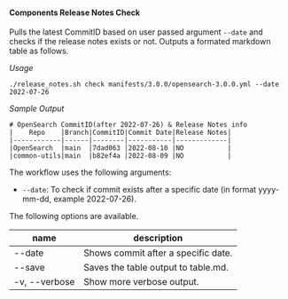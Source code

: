 #### Components Release Notes Check 

Pulls the latest CommitID based on user passed argument `--date` and checks if the release notes exists or not. Outputs a formated markdown table as follows.

*Usage*
```
./release_notes.sh check manifests/3.0.0/opensearch-3.0.0.yml --date 2022-07-26
```

*Sample Output*
```
# OpenSearch CommitID(after 2022-07-26) & Release Notes info
|    Repo    |Branch|CommitID|Commit Date|Release Notes|
|------------|------|--------|-----------|-------------|
|OpenSearch  |main  |7dad063 |2022-08-10 |NO           |
|common-utils|main  |b82ef4a |2022-08-09 |NO           |
```

The workflow uses the following arguments:
* `--date`: To check if commit exists after a specific date (in format yyyy-mm-dd, example 2022-07-26).


The following options are available.

| name               | description                                                             |
|--------------------|-------------------------------------------------------------------------|
| --date             | Shows commit after a specific date.                                     |
| --save             | Saves the table output to table.md.                                     |
| -v, --verbose      | Show more verbose output.                                               |